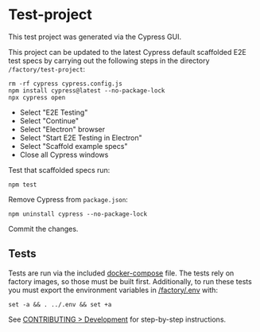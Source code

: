 # Test-project

This test project was generated via the Cypress GUI.

This project can be updated to the latest Cypress default scaffolded E2E test specs by carrying out the following steps in the directory `/factory/test-project`:

```shell
rm -rf cypress cypress.config.js
npm install cypress@latest --no-package-lock
npx cypress open
```

- Select "E2E Testing"
- Select "Continue"
- Select "Electron" browser
- Select "Start E2E Testing in Electron"
- Select "Scaffold example specs"
- Close all Cypress windows

Test that scaffolded specs run:

```shell
npm test
```

Remove Cypress from `package.json`:

```shell
npm uninstall cypress --no-package-lock
```

Commit the changes.

## Tests

Tests are run via the included [docker-compose](docker-compose.yml) file.
The tests rely on factory images, so those must be built first.
Additionally, to run these tests you must export the environment variables in [/factory/.env](../.env) with:

```shell
set -a && . ../.env && set +a
```

See [CONTRIBUTING > Development](../../CONTRIBUTING.md#development) for step-by-step instructions.
